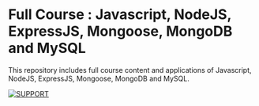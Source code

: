 # Full Course : Javascript, NodeJS, ExpressJS, Mongoose, MongoDB and MySQL
This repository includes full course content and applications of Javascript, NodeJS, ExpressJS, Mongoose, MongoDB and MySQL.

[![SUPPORT](https://user-images.githubusercontent.com/82281356/150489925-f6a199b8-09aa-4ab0-8814-c13afbe874b3.jpg)](https://ko-fi.com/harshsiddhapura)
